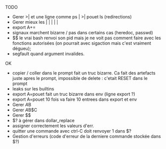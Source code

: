 TODO
* Gerer >| et une ligne comme ps | >| pouet ls (redirections)
* Gerer mieux les | | | | |
* export A+=
* signaux marchent bizarre / pas dans certains cas (heredoc, passwd)
* $$ le vrai bash renvoi son pid mais je ne voit pas comment faire avec les
	fonctions autorisées (on pourrait avec sigaction mais c'est vraiment dégueu);
* segfault quand argument invalides. 



OK
* copier / coller dans le prompt fait un truc bizarre. Ca fait des artefacts juste apres le prompt, impossible de delete : c'etait RESET dans le prompt
* leaks sur les builtins
* export A=pouet fait un truc bizarre dans env (ligne export ?)
* export A=pouet 10 fois va faire 10 entrees dans export et env
* Gerer $A$B
* Gerer $A$B$C
* Gerer $$
* $? à gérer dans dollar_replace
* assigner correctement les valeurs d'err.
* quitter une commande avec ctrl-C doit renvoyer 1 dans $?
* Gestion d'erreurs (code d'erreur de la derniere commande stockée dans $?)